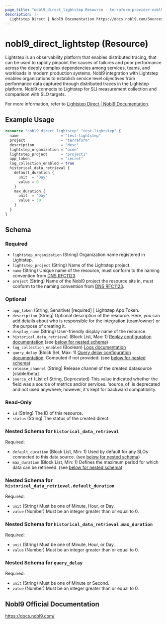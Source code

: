 ```yaml
---
page_title: "nobl9_direct_lightstep Resource - terraform-provider-nobl9"
description: |-
  Lightstep Direct | Nobl9 Documentation https://docs.nobl9.com/Sources/lightstep#lightstep-direct.
---
```


# nobl9_direct_lightstep (Resource)

Lightstep is an observability platform that enables distributed tracing, that can be used to rapidly pinpoint the causes of failures and poor performance across the deeply complex dependencies among services, teams, and workloads in modern production systems. Nobl9 integration with Lightstep enables organizations to establish service level objectives from performance data captured through distributed traces in the Lightstep platform. Nobl9 connects to Lightstep for SLI measurement collection and comparison with SLO targets.

For more information, refer to [Lightstep Direct | Nobl9 Documentation](https://docs.nobl9.com/Sources/lightstep#lightstep-direct).

## Example Usage

```terraform
resource "nobl9_direct_lightstep" "test-lightstep" {
  name                   = "test-lightstep"
  project                = "terraform"
  description            = "desc"
  lightstep_organization = "acme"
  lightstep_project      = "project1"
  app_token              = "secret"
  log_collection_enabled = true
  historical_data_retrieval {
    default_duration {
      unit  = "Day"
      value = 0
    }
    max_duration {
      unit  = "Day"
      value = 30
    }
  }
}
```

<!-- schema generated by tfplugindocs -->
## Schema

### Required

- `lightstep_organization` (String) Organization name registered in Lightstep.
- `lightstep_project` (String) Name of the Lightstep project.
- `name` (String) Unique name of the resource, must conform to the naming convention from [DNS RFC1123](https://kubernetes.io/docs/concepts/overview/working-with-objects/names/#names).
- `project` (String) Name of the Nobl9 project the resource sits in, must conform to the naming convention from [DNS RFC1123](https://kubernetes.io/docs/concepts/overview/working-with-objects/names/#names).

### Optional

- `app_token` (String, Sensitive) [required] | Lightstep App Token.
- `description` (String) Optional description of the resource. Here, you can add details about who is responsible for the integration (team/owner) or the purpose of creating it.
- `display_name` (String) User-friendly display name of the resource.
- `historical_data_retrieval` (Block List, Max: 1) [Replay configuration documentation](https://docs.nobl9.com/replay) (see [below for nested schema](#nestedblock--historical_data_retrieval))
- `log_collection_enabled` (Boolean) [Logs documentation](https://docs.nobl9.com/Features/SLO_troubleshooting/event-logs)
- `query_delay` (Block Set, Max: 1) [Query delay configuration documentation](https://docs.nobl9.com/Features/query-delay). Computed if not provided. (see [below for nested schema](#nestedblock--query_delay))
- `release_channel` (String) Release channel of the created datasource [stable/beta]
- `source_of` (List of String, Deprecated) This value indicated whether the field was a source of metrics and/or services. 'source_of' is deprecated and not used anywhere; however, it's kept for backward compatibility.

### Read-Only

- `id` (String) The ID of this resource.
- `status` (String) The status of the created direct.

<a id="nestedblock--historical_data_retrieval"></a>
### Nested Schema for `historical_data_retrieval`

Required:

- `default_duration` (Block List, Min: 1) Used by default for any SLOs connected to this data source. (see [below for nested schema](#nestedblock--historical_data_retrieval--default_duration))
- `max_duration` (Block List, Min: 1) Defines the maximum period for which data can be retrieved. (see [below for nested schema](#nestedblock--historical_data_retrieval--max_duration))

<a id="nestedblock--historical_data_retrieval--default_duration"></a>
### Nested Schema for `historical_data_retrieval.default_duration`

Required:

- `unit` (String) Must be one of Minute, Hour, or Day.
- `value` (Number) Must be an integer greater than or equal to 0.


<a id="nestedblock--historical_data_retrieval--max_duration"></a>
### Nested Schema for `historical_data_retrieval.max_duration`

Required:

- `unit` (String) Must be one of Minute, Hour, or Day.
- `value` (Number) Must be an integer greater than or equal to 0.



<a id="nestedblock--query_delay"></a>
### Nested Schema for `query_delay`

Required:

- `unit` (String) Must be one of Minute or Second.
- `value` (Number) Must be an integer greater than or equal to 0.

## Nobl9 Official Documentation

https://docs.nobl9.com/
